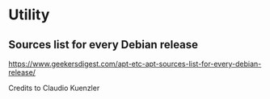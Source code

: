 # Utility

## Sources list for every Debian release

https://www.geekersdigest.com/apt-etc-apt-sources-list-for-every-debian-release/

Credits to Claudio Kuenzler
